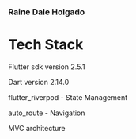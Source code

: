 ### Raine Dale Holgado

# Tech Stack

Flutter sdk version 2.5.1

Dart version 2.14.0

flutter_riverpod - State Management

auto_route - Navigation

MVC architecture


